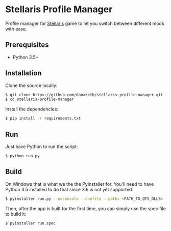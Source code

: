 # Stellaris Profile Manager

Profile manager for [Stellaris](http://store.steampowered.com/app/281990/) game to let you switch between different mods with ease.

## Prerequisites
- Python 3.5+

## Installation

Clone the source locally:
```bash
$ git clone https://github.com/danaketh/stellaris-profile-manager.git
$ cd stellaris-profile-manager
```

Install the dependencies:
```bash
$ pip install -r requirements.txt
```
## Run

Just have Python to run the script:
```bash
$ python run.py
```

## Build

On Windows that is what we the the PyInstaller for. You'll need to have Python 3.5 installed to do that since 3.6
is not yet supported.

```bash
$ pyinstaller run.py --noconsole --onefile --paths <PATH_TO_QT5_DLLS>
```

Then, after the app is built for the first time, you can simply use the spec file to build it:

```bash
$ pyinstaller run.spec
```